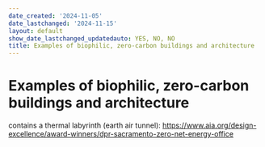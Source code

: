```yaml
---
date_created: '2024-11-05'
date_lastchanged: '2024-11-15'
layout: default
show_date_lastchanged_updatedauto: YES, NO, NO
title: Examples of biophilic, zero-carbon buildings and architecture
---
```

# Examples of biophilic, zero-carbon buildings and architecture

contains a thermal labyrinth (earth air tunnel): https://www.aia.org/design-excellence/award-winners/dpr-sacramento-zero-net-energy-office